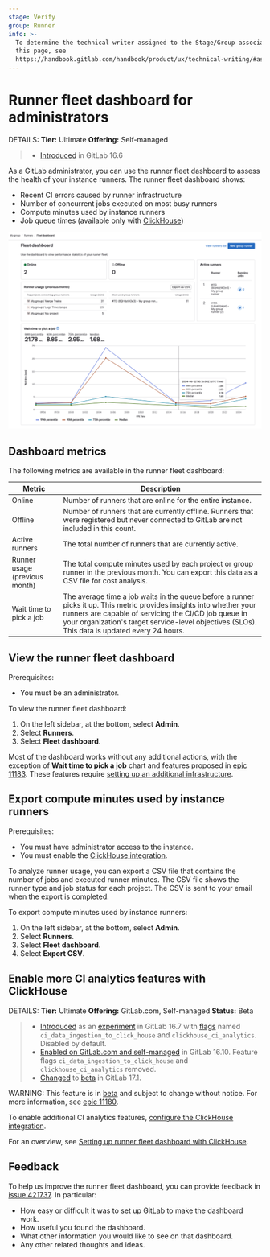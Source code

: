 ```yaml
---
stage: Verify
group: Runner
info: >-
  To determine the technical writer assigned to the Stage/Group associated with
  this page, see
  https://handbook.gitlab.com/handbook/product/ux/technical-writing/#assignments
---
```

# Runner fleet dashboard for administrators

DETAILS:
**Tier:** Ultimate
**Offering:** Self-managed

> - [Introduced](https://gitlab.com/gitlab-org/gitlab/-/issues/424495) in GitLab 16.6

As a GitLab administrator, you can use the runner fleet dashboard to assess the health of your instance runners.
The runner fleet dashboard shows:

- Recent CI errors caused by runner infrastructure
- Number of concurrent jobs executed on most busy runners
- Compute minutes used by instance runners
- Job queue times (available only with [ClickHouse](#enable-more-ci-analytics-features-with-clickhouse))

![Runner fleet dashboard](img/runner_fleet_dashboard_v17_1.png)

## Dashboard metrics

The following metrics are available in the runner fleet dashboard:

| Metric                        | Description |
|-------------------------------|-------------|
| Online                        | Number of runners that are online for the entire instance. |
| Offline                       | Number of runners that are currently offline. Runners that were registered but never connected to GitLab are not included in this count. |
| Active runners                | The total number of runners that are currently active. |
| Runner usage (previous month) | The total compute minutes used by each project or group runner in the previous month. You can export this data as a CSV file for cost analysis. |
| Wait time to pick a job       | The average time a job waits in the queue before a runner picks it up. This metric provides insights into whether your runners are capable of servicing the CI/CD job queue in your organization's target service-level objectives (SLOs). This data is updated every 24 hours. |

## View the runner fleet dashboard

Prerequisites:

- You must be an administrator.

To view the runner fleet dashboard:

1. On the left sidebar, at the bottom, select **Admin**.
1. Select **Runners**.
1. Select **Fleet dashboard**.

Most of the dashboard works without any additional actions, with the
exception of **Wait time to pick a job** chart and features proposed in [epic 11183](https://gitlab.com/groups/gitlab-org/-/epics/11183).
These features require [setting up an additional infrastructure](#enable-more-ci-analytics-features-with-clickhouse).

## Export compute minutes used by instance runners

Prerequisites:

- You must have administrator access to the instance.
- You must enable the [ClickHouse integration](../../integration/clickhouse.md).

To analyze runner usage, you can export a CSV file that contains the number of jobs and executed runner minutes. The
CSV file shows the runner type and job status for each project. The CSV is sent to your email when the export is completed.

To export compute minutes used by instance runners:

1. On the left sidebar, at the bottom, select **Admin**.
1. Select **Runners**.
1. Select **Fleet dashboard**.
1. Select **Export CSV**.

## Enable more CI analytics features with ClickHouse

DETAILS:
**Tier:** Ultimate
**Offering:** GitLab.com, Self-managed
**Status:** Beta

> - [Introduced](https://gitlab.com/groups/gitlab-org/-/epics/11180) as an [experiment](../../policy/development_stages_support.md#experiment) in GitLab 16.7 with [flags](../../administration/feature_flags.md) named `ci_data_ingestion_to_click_house` and `clickhouse_ci_analytics`. Disabled by default.
> - [Enabled on GitLab.com and self-managed](https://gitlab.com/gitlab-org/gitlab/-/issues/424866) in GitLab 16.10. Feature flags `ci_data_ingestion_to_click_house` and `clickhouse_ci_analytics` removed.
> - [Changed](https://gitlab.com/gitlab-org/gitlab/-/issues/424789) to [beta](../../policy/development_stages_support.md#beta) in GitLab 17.1.

WARNING:
This feature is in [beta](../../policy/development_stages_support.md#beta) and subject to change without notice.
For more information, see [epic 11180](https://gitlab.com/groups/gitlab-org/-/epics/11180).

To enable additional CI analytics features, [configure the ClickHouse integration](../../integration/clickhouse.md).

<i class="fa fa-youtube-play youtube" aria-hidden="true"></i>
For an overview, see [Setting up runner fleet dashboard with ClickHouse](https://www.youtube.com/watch?v=YpGV95Ctbpk).
<!-- Video published on 2023-12-19 -->

## Feedback

To help us improve the runner fleet dashboard, you can provide feedback in
[issue 421737](https://gitlab.com/gitlab-org/gitlab/-/issues/421737).
In particular:

- How easy or difficult it was to set up GitLab to make the dashboard work.
- How useful you found the dashboard.
- What other information you would like to see on that dashboard.
- Any other related thoughts and ideas.
